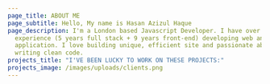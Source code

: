 ```yaml
---
page_title: ABOUT ME
page_subtitle: Hello, My name is Hasan Azizul Haque
page_description: I'm a London based Javascript Developer. I have over 14 years
  experience (5 years full stack + 9 years front-end) developing web and mobile
  application. I love building unique, efficient site and passionate about
  writing clean code.
projects_title: "I'VE BEEN LUCKY TO WORK ON THESE PROJECTS:"
projects_image: /images/uploads/clients.png
---
```


